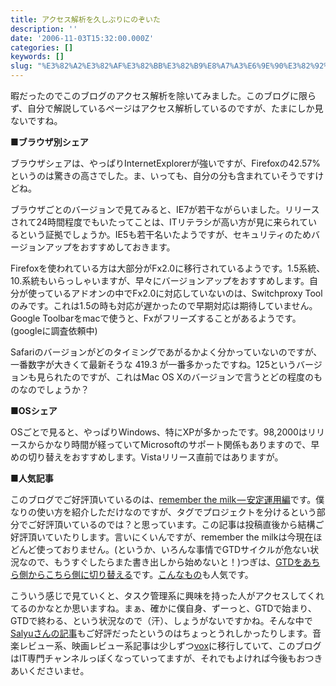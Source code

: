 ```yaml
---
title: アクセス解析を久しぶりにのぞいた
description: ''
date: '2006-11-03T15:32:00.000Z'
categories: []
keywords: []
slug: "%E3%82%A2%E3%82%AF%E3%82%BB%E3%82%B9%E8%A7%A3%E6%9E%90%E3%82%92%E4%B9%85%E3%81%97%E3%81%B6%E3%82%8A%E3%81%AB%E3%81%AE%E3%81%9E%E3%81%84%E3%81%9F"
---
```

暇だったのでこのブログのアクセス解析を除いてみました。このブログに限らず、自分で解説しているページはアクセス解析しているのですが、たまにしか見ないですね。

**■ブラウザ別シェア**

ブラウザシェアは、やっぱりInternetExplorerが強いですが、Firefoxの42.57%というのは驚きの高さでした。ま、いっても、自分の分も含まれていそうですけどね。

ブラウザごとのバージョンで見てみると、IE7が若干ながらいました。リリースされて24時間程度でもいたってことは、ITリテラシが高い方が見に来られているという証拠でしょうか。IE5も若干名いたようですが、セキュリティのためバージョンアップをおすすめしておきます。

Firefoxを使われている方は大部分がFx2.0に移行されているようです。1.5系統、10.系統もいらっしゃいますが、早々にバージョンアップをおすすめします。自分が使っているアドオンの中でFx2.0に対応していないのは、Switchproxy Toolのみです。これは1.5の時も対応が遅かったので早期対応は期待していません。Google Toolbarをmacで使うと、Fxがフリーズすることがあるようです。(googleに調査依頼中)

Safariのバージョンがどのタイミングであがるかよく分かっていないのですが、一番数字が大きくて最新そうな 419.3 が一番多かったですね。125というバージョンも見られたのですが、これはMac OS Xのバージョンで言うとどの程度のものなのでしょうか？

**■OSシェア**

OSごとで見ると、やっぱりWindows、特にXPが多かったです。98,2000はリリースからかなり時間が経っていてMicrosoftのサポート関係もありますので、早めの切り替えをおすすめします。Vistaリリース直前ではありますが。

**■人気記事**

このブログでご好評頂いているのは、[remember the milk — 安定運用編](http://blog.qli.jp//2006/07/remember_the_mi_66e3.html)です。僕なりの使い方を紹介しただけなのですが、タグでプロジェクトを分けるという部分でご好評頂いているのでは？と思っています。この記事は投稿直後から結構ご好評頂いていたりします。言いにくいんですが、remember the milkは今現在ほどんど使っておりません。(というか、いろんな事情でGTDサイクルが危ない状況なので、もうすぐしたらまた書き出しから始めないと！)つぎは、[GTDをあちら側からこちら側に切り替える](http://blog.qli.jp/2006/10/gtd_b498.html)です。[こんなもの](http://blog.qli.jp/2006/09/post_f3ac.html)も人気です。

こういう感じで見ていくと、タスク管理系に興味を持った人がアクセスしてくれてるのかなとか思いますね。まぁ、確かに僕自身、ずーっと、GTDで始まり、GTDで終わる、という状況なので（汗）、しょうがないですかね。そんな中で[Salyuさんの記事](http://blog.qli.jp/2006/09/salyu_blog_335d.html)もご好評だったというのはちょっとうれしかったりします。音楽レビュー系、映画レビュー系記事は少しずつ[vox](http://www.vox.com/)に移行していて、このブログはIT専門チャンネルっぽくなっていってますが、それでもよければ今後もおつきあいくださいませ。